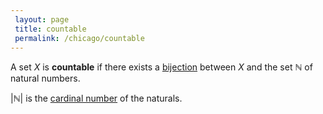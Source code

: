 ```yaml
---
 layout: page
 title: countable
 permalink: /chicago/countable
---
```

A set $X$ is **countable** if there exists a [bijection](https://mathgloss.github.io/MathGloss/chicago/bijective) between $X$ and the set $\mathbb N$ of natural numbers. 

${\vert}\mathbb N{\vert}$ is the [cardinal number](https://mathgloss.github.io/MathGloss/chicago/cardinal_number) of the naturals. 